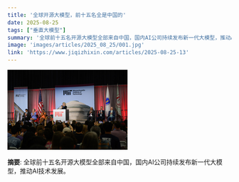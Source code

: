 ```yaml
---
title: '全球开源大模型，前十五名全是中国的'
date: 2025-08-25
tags: ["垂直大模型"]
summary: '全球前十五名开源大模型全部来自中国，国内AI公司持续发布新一代大模型，推动AI技术发展。'
image: 'images/articles/2025_08_25/001.jpg'
link: 'https://www.jiqizhixin.com/articles/2025-08-25-13'
---
```

![全球开源大模型，前十五名全是中国的](images/articles/2025_08_25/001.jpg)

**摘要**: 全球前十五名开源大模型全部来自中国，国内AI公司持续发布新一代大模型，推动AI技术发展。
